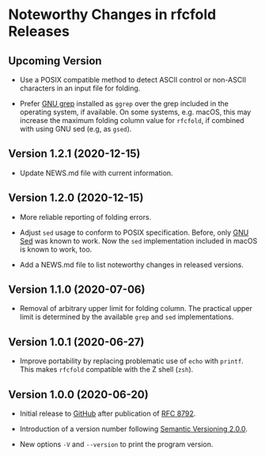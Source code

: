 # Noteworthy Changes in rfcfold Releases

## Upcoming Version

* Use a POSIX compatible method to detect ASCII control or non-ASCII characters
  in an input file for folding.

* Prefer [GNU grep](https://www.gnu.org/software/grep/) installed as `ggrep`
  over the grep included in the operating system, if available.  On some
  systems, e.g. macOS, this may increase the maximum folding column value for
  `rfcfold`, if combined with using GNU sed (e.g, as `gsed`).

## Version 1.2.1 (2020-12-15)

* Update NEWS.md file with current information.

## Version 1.2.0 (2020-12-15)

* More reliable reporting of folding errors.

* Adjust `sed` usage to conform to POSIX specification.  Before, only
  [GNU Sed](https://www.gnu.org/software/sed/) was known to work.
  Now the `sed` implementation included in macOS is known to work, too.

* Add a NEWS.md file to list noteworthy changes in released versions.

## Version 1.1.0 (2020-07-06)

* Removal of arbitrary upper limit for folding column.  The practical upper
  limit is determined by the available `grep` and `sed` implementations.

## Version 1.0.1 (2020-06-27)

* Improve portability by replacing problematic use of `echo` with `printf`.
  This makes `rfcfold` compatible with the Z shell (`zsh`).

## Version 1.0.0 (2020-06-20)

* Initial release to [GitHub](https://github.com/ietf-tools/rfcfold)
  after publication of [RFC 8792](https://www.rfc-editor.org/info/rfc8792).

* Introduction of a version number following
  [Semantic Versioning 2.0.0](https://semver.org/spec/v2.0.0.html).

* New options `-V` and `--version` to print the program version.
